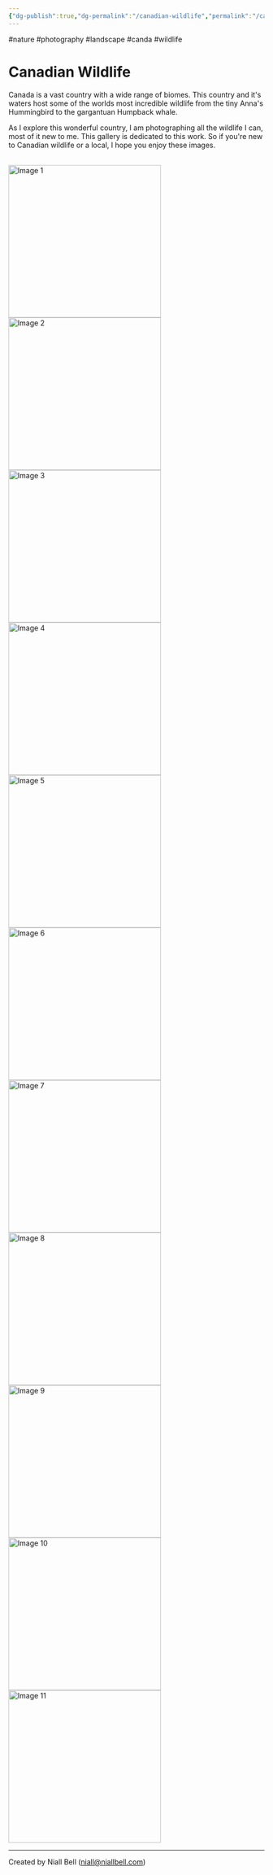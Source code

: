 ```yaml
---
{"dg-publish":true,"dg-permalink":"/canadian-wildlife","permalink":"/canadian-wildlife/","title":"Canadian Wildlife","hide":true,"tags":["nature","photography","landscape","canada","wildlife"],"noteIcon":"2","created":"2025-01-25T23:01:34.127-08:00","updated":"2025-01-26T20:59:00.602-08:00"}
---
```


#nature #photography #landscape #canda #wildlife
# Canadian Wildlife

Canada is a vast country with a wide range of biomes. This country and it's waters host some of the worlds most incredible wildlife from the tiny Anna's Hummingbird to the gargantuan Humpback whale.

As I explore this wonderful country, I am photographing all the wildlife I can, most of it new to me. This gallery is dedicated to this work. So if you're new to Canadian wildlife or a local, I hope you enjoy these images.

<br>
<div class="gallery">
    <a href="https://i.imgur.com/ZszeHtH.jpeg" data-fancybox="gallery">
        <img src="https://i.imgur.com/ZszeHtH.jpeg" alt="Image 1" width="300">
    </a>
    <a href="https://i.imgur.com/CW3370x.jpeg" data-fancybox="gallery">
        <img src="https://i.imgur.com/CW3370x.jpeg" alt="Image 2" width="300">
    </a>
    <a href="https://i.imgur.com/T3WvTgV.jpeg" data-fancybox="gallery">
        <img src="https://i.imgur.com/T3WvTgV.jpeg" alt="Image 3" width="300">
    </a>
    <a href="https://i.imgur.com/SIqOtek.jpeg" data-fancybox="gallery">
        <img src="https://i.imgur.com/SIqOtek.jpeg" alt="Image 4" width="300">
    </a>
    <a href="https://i.imgur.com/wQXtuTs.jpeg" data-fancybox="gallery">
        <img src="https://i.imgur.com/wQXtuTs.jpeg" alt="Image 5" width="300">
    </a>
    <a href="https://i.imgur.com/N6R0VAH.jpeg" data-fancybox="gallery">
        <img src="https://i.imgur.com/N6R0VAH.jpeg" alt="Image 6" width="300">
    </a>
    <a href="https://i.imgur.com/CL08pFI.jpeg" data-fancybox="gallery">
        <img src="https://i.imgur.com/CL08pFI.jpeg" alt="Image 7" width="300">
    </a>
    <a href="https://i.imgur.com/Dd5ohXb.jpeg" data-fancybox="gallery">
        <img src="https://i.imgur.com/Dd5ohXb.jpeg" alt="Image 8" width="300">
    </a>
    <a href="https://i.imgur.com/EEyhdcK.jpeg" data-fancybox="gallery">
        <img src="https://i.imgur.com/EEyhdcK.jpeg" alt="Image 9" width="300">
    </a>
    <a href="https://i.imgur.com/3pTrHbO.jpeg" data-fancybox="gallery">
        <img src="https://i.imgur.com/3pTrHbO.jpeg" alt="Image 10" width="300">
    </a>
    <a href="https://i.imgur.com/tnQPCeT.jpeg" data-fancybox="gallery">
        <img src="https://i.imgur.com/tnQPCeT.jpeg" alt="Image 11" width="300">
    </a>
</div>

---
Created by Niall Bell (niall@niallbell.com)